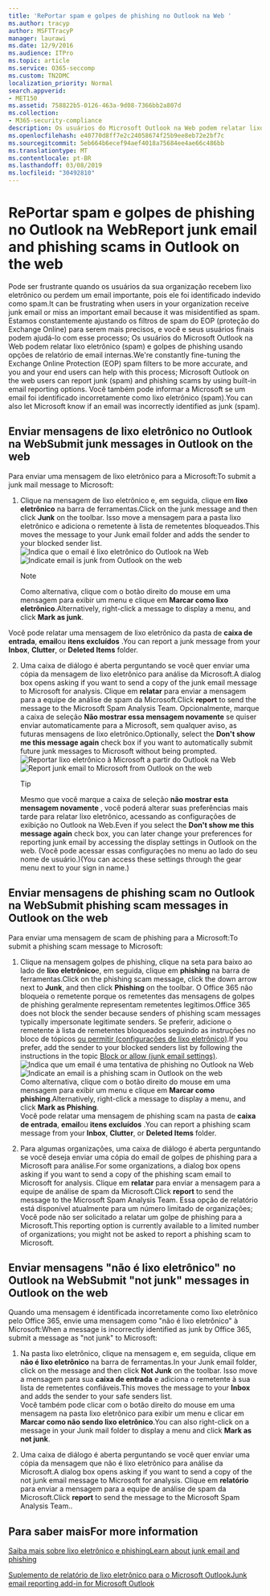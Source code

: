 ```yaml
---
title: 'RePortar spam e golpes de phishing no Outlook na Web '
ms.author: tracyp
author: MSFTTracyP
manager: laurawi
ms.date: 12/9/2016
ms.audience: ITPro
ms.topic: article
ms.service: O365-seccomp
ms.custom: TN2DMC
localization_priority: Normal
search.appverid:
- MET150
ms.assetid: 758822b5-0126-463a-9d08-7366bb2a807d
ms.collection:
- M365-security-compliance
description: Os usuários do Microsoft Outlook na Web podem relatar lixo eletrônico (spam) e golpes de phishing usando opções de relatório de email internas. Você também pode informar a Microsoft se um email foi identificado incorretamente como lixo eletrônico (spam).
ms.openlocfilehash: e40770d8ff7e2c24058674f25b9ee8eb72e2bf7c
ms.sourcegitcommit: 5eb664b6ecef94aef4018a75684ee4ae66c486bb
ms.translationtype: MT
ms.contentlocale: pt-BR
ms.lasthandoff: 03/08/2019
ms.locfileid: "30492810"
---
```

# <a name="report-junk-email-and-phishing-scams-in-outlook-on-the-web"></a><span data-ttu-id="da2bf-104">RePortar spam e golpes de phishing no Outlook na Web</span><span class="sxs-lookup"><span data-stu-id="da2bf-104">Report junk email and phishing scams in Outlook on the web</span></span> 

<span data-ttu-id="da2bf-105">Pode ser frustrante quando os usuários da sua organização recebem lixo eletrônico ou perdem um email importante, pois ele foi identificado indevido como spam.</span><span class="sxs-lookup"><span data-stu-id="da2bf-105">It can be frustrating when users in your organization receive junk email or miss an important email because it was misidentified as spam.</span></span> <span data-ttu-id="da2bf-106">Estamos constantemente ajustando os filtros de spam do EOP (proteção do Exchange Online) para serem mais precisos, e você e seus usuários finais podem ajudá-lo com esse processo; Os usuários do Microsoft Outlook na Web podem relatar lixo eletrônico (spam) e golpes de phishing usando opções de relatório de email internas.</span><span class="sxs-lookup"><span data-stu-id="da2bf-106">We're constantly fine-tuning the Exchange Online Protection (EOP) spam filters to be more accurate, and you and your end users can help with this process; Microsoft Outlook on the web users can report junk (spam) and phishing scams by using built-in email reporting options.</span></span> <span data-ttu-id="da2bf-107">Você também pode informar a Microsoft se um email foi identificado incorretamente como lixo eletrônico (spam).</span><span class="sxs-lookup"><span data-stu-id="da2bf-107">You can also let Microsoft know if an email was incorrectly identified as junk (spam).</span></span>
  
## <a name="submit-junk-messages-in-outlook-on-the-web"></a><span data-ttu-id="da2bf-108">Enviar mensagens de lixo eletrônico no Outlook na Web</span><span class="sxs-lookup"><span data-stu-id="da2bf-108">Submit junk messages in Outlook on the web</span></span>

<span data-ttu-id="da2bf-109">Para enviar uma mensagem de lixo eletrônico para a Microsoft:</span><span class="sxs-lookup"><span data-stu-id="da2bf-109">To submit a junk mail message to Microsoft:</span></span>
  
1. <span data-ttu-id="da2bf-110">Clique na mensagem de lixo eletrônico e, em seguida, clique em **lixo eletrônico** na barra de ferramentas.</span><span class="sxs-lookup"><span data-stu-id="da2bf-110">Click on the junk message and then click **Junk** on the toolbar.</span></span> <span data-ttu-id="da2bf-111">Isso move a mensagem para a pasta lixo eletrônico e adiciona o remetente à lista de remetentes bloqueados.</span><span class="sxs-lookup"><span data-stu-id="da2bf-111">This moves the message to your Junk email folder and adds the sender to your blocked sender list.</span></span> 
    <span data-ttu-id="da2bf-112">![Indica que o email é lixo eletrônico do Outlook na Web](media/a10ae792-aab6-4374-a041-6c3f732eb2e3.png)</span><span class="sxs-lookup"><span data-stu-id="da2bf-112">![Indicate email is junk from Outlook on the web](media/a10ae792-aab6-4374-a041-6c3f732eb2e3.png)</span></span>
  
    > [!NOTE]
    > <span data-ttu-id="da2bf-113">Como alternativa, clique com o botão direito do mouse em uma mensagem para exibir um menu e clique em **Marcar como lixo eletrônico**.</span><span class="sxs-lookup"><span data-stu-id="da2bf-113">Alternatively, right-click a message to display a menu, and click **Mark as junk**.</span></span> 
  
<span data-ttu-id="da2bf-114">Você pode relatar uma mensagem de lixo eletrônico da pasta de **caixa de entrada**, **email**ou **itens excluídos** .</span><span class="sxs-lookup"><span data-stu-id="da2bf-114">You can report a junk message from your **Inbox**, **Clutter**, or **Deleted Items** folder.</span></span> 
  
2. <span data-ttu-id="da2bf-115">Uma caixa de diálogo é aberta perguntando se você quer enviar uma cópia da mensagem de lixo eletrônico para análise da Microsoft.</span><span class="sxs-lookup"><span data-stu-id="da2bf-115">A dialog box opens asking if you want to send a copy of the junk email message to Microsoft for analysis.</span></span> <span data-ttu-id="da2bf-116">Clique em **relatar** para enviar a mensagem para a equipe de análise de spam da Microsoft.</span><span class="sxs-lookup"><span data-stu-id="da2bf-116">Click **report** to send the message to the Microsoft Spam Analysis Team.</span></span> <span data-ttu-id="da2bf-117">Opcionalmente, marque a caixa de seleção **Não mostrar essa mensagem novamente** se quiser enviar automaticamente para a Microsoft, sem qualquer aviso, as futuras mensagens de lixo eletrônico.</span><span class="sxs-lookup"><span data-stu-id="da2bf-117">Optionally, select the **Don't show me this message again** check box if you want to automatically submit future junk messages to Microsoft without being prompted.</span></span> 
    <span data-ttu-id="da2bf-118">![Reportar lixo eletrônico à Microsoft a partir do Outlook na Web](media/e8d3a9f9-6eb6-4309-ba6d-643dffdb6a33.png)</span><span class="sxs-lookup"><span data-stu-id="da2bf-118">![Report junk email to Microsoft from Outlook on the web](media/e8d3a9f9-6eb6-4309-ba6d-643dffdb6a33.png)</span></span>
  
    > [!TIP]
    > <span data-ttu-id="da2bf-119">Mesmo que você marque a caixa de seleção **não mostrar esta mensagem novamente** , você poderá alterar suas preferências mais tarde para relatar lixo eletrônico, acessando as configurações de exibição no Outlook na Web.</span><span class="sxs-lookup"><span data-stu-id="da2bf-119">Even if you select the **Don't show me this message again** check box, you can later change your preferences for reporting junk email by accessing the display settings in Outlook on the web.</span></span> <span data-ttu-id="da2bf-120">(Você pode acessar essas configurações no menu ao lado do seu nome de usuário.)</span><span class="sxs-lookup"><span data-stu-id="da2bf-120">(You can access these settings through the gear menu next to your sign in name.)</span></span> 
  
## <a name="submit-phishing-scam-messages-in-outlook-on-the-web"></a><span data-ttu-id="da2bf-121">Enviar mensagens de phishing scam no Outlook na Web</span><span class="sxs-lookup"><span data-stu-id="da2bf-121">Submit phishing scam messages in Outlook on the web</span></span>

<span data-ttu-id="da2bf-122">Para enviar uma mensagem de scam de phishing para a Microsoft:</span><span class="sxs-lookup"><span data-stu-id="da2bf-122">To submit a phishing scam message to Microsoft:</span></span>
  
1. <span data-ttu-id="da2bf-123">Clique na mensagem golpes de phishing, clique na seta para baixo ao lado de **lixo eletrônico**e, em seguida, clique em **phishing** na barra de ferramentas.</span><span class="sxs-lookup"><span data-stu-id="da2bf-123">Click on the phishing scam message, click the down arrow next to **Junk**, and then click **Phishing** on the toolbar.</span></span> <span data-ttu-id="da2bf-124">O Office 365 não bloqueia o remetente porque os remetentes das mensagens de golpes de phishing geralmente representam remetentes legítimos.</span><span class="sxs-lookup"><span data-stu-id="da2bf-124">Office 365 does not block the sender because senders of phishing scam messages typically impersonate legitimate senders.</span></span> <span data-ttu-id="da2bf-125">Se preferir, adicione o remetente à lista de remetentes bloqueados seguindo as instruções no bloco de tópicos [ou permitir (configurações de lixo eletrônico)](https://go.microsoft.com/fwlink/?LinkId=627572).</span><span class="sxs-lookup"><span data-stu-id="da2bf-125">If you prefer, add the sender to your blocked senders list by following the instructions in the topic [Block or allow (junk email settings)](https://go.microsoft.com/fwlink/?LinkId=627572).</span></span> 
    <span data-ttu-id="da2bf-126">![Indica que um email é uma tentativa de phishing no Outlook na Web](media/959bb577-341c-41ee-a159-e46600b2cf8a.png)</span><span class="sxs-lookup"><span data-stu-id="da2bf-126">![Indicate an email is a phishing scam in Outlook on the web](media/959bb577-341c-41ee-a159-e46600b2cf8a.png)</span></span><br/><span data-ttu-id="da2bf-127">Como alternativa, clique com o botão direito do mouse em uma mensagem para exibir um menu e clique em **Marcar como phishing**.</span><span class="sxs-lookup"><span data-stu-id="da2bf-127">Alternatively, right-click a message to display a menu, and click **Mark as Phishing**.</span></span><br/><span data-ttu-id="da2bf-128">Você pode relatar uma mensagem de phishing scam na pasta de **caixa de entrada**, **email**ou **itens excluídos** .</span><span class="sxs-lookup"><span data-stu-id="da2bf-128">You can report a phishing scam message from your **Inbox**, **Clutter**, or **Deleted Items** folder.</span></span> 
  
2. <span data-ttu-id="da2bf-129">Para algumas organizações, uma caixa de diálogo é aberta perguntando se você deseja enviar uma cópia do email de golpes de phishing para a Microsoft para análise.</span><span class="sxs-lookup"><span data-stu-id="da2bf-129">For some organizations, a dialog box opens asking if you want to send a copy of the phishing scam email to Microsoft for analysis.</span></span> <span data-ttu-id="da2bf-130">Clique em **relatar** para enviar a mensagem para a equipe de análise de spam da Microsoft.</span><span class="sxs-lookup"><span data-stu-id="da2bf-130">Click **report** to send the message to the Microsoft Spam Analysis Team.</span></span> <span data-ttu-id="da2bf-131">Essa opção de relatório está disponível atualmente para um número limitado de organizações; Você pode não ser solicitado a relatar um golpe de phishing para a Microsoft.</span><span class="sxs-lookup"><span data-stu-id="da2bf-131">This reporting option is currently available to a limited number of organizations; you might not be asked to report a phishing scam to Microsoft.</span></span> 
    
## <a name="submit-not-junk-messages-in-outlook-on-the-web"></a><span data-ttu-id="da2bf-132">Enviar mensagens "não é lixo eletrônico" no Outlook na Web</span><span class="sxs-lookup"><span data-stu-id="da2bf-132">Submit "not junk" messages in Outlook on the web</span></span>

<span data-ttu-id="da2bf-133">Quando uma mensagem é identificada incorretamente como lixo eletrônico pelo Office 365, envie uma mensagem como "não é lixo eletrônico" à Microsoft:</span><span class="sxs-lookup"><span data-stu-id="da2bf-133">When a message is incorrectly identified as junk by Office 365, submit a message as "not junk" to Microsoft:</span></span>
  
1. <span data-ttu-id="da2bf-134">Na pasta lixo eletrônico, clique na mensagem e, em seguida, clique em **não é lixo eletrônico** na barra de ferramentas.</span><span class="sxs-lookup"><span data-stu-id="da2bf-134">In your Junk email folder, click on the message and then click **Not Junk** on the toolbar.</span></span> <span data-ttu-id="da2bf-135">Isso move a mensagem para sua **caixa de entrada** e adiciona o remetente à sua lista de remetentes confiáveis.</span><span class="sxs-lookup"><span data-stu-id="da2bf-135">This moves the message to your **Inbox** and adds the sender to your safe senders list.</span></span> <br/><span data-ttu-id="da2bf-136">Você também pode clicar com o botão direito do mouse em uma mensagem na pasta lixo eletrônico para exibir um menu e clicar em **Marcar como não sendo lixo eletrônico**.</span><span class="sxs-lookup"><span data-stu-id="da2bf-136">You can also right-click on a message in your Junk mail folder to display a menu and click **Mark as not junk**.</span></span> 
  
2. <span data-ttu-id="da2bf-137">Uma caixa de diálogo é aberta perguntando se você quer enviar uma cópia da mensagem que não é lixo eletrônico para análise da Microsoft.</span><span class="sxs-lookup"><span data-stu-id="da2bf-137">A dialog box opens asking if you want to send a copy of the not junk email message to Microsoft for analysis.</span></span> <span data-ttu-id="da2bf-138">Clique em **relatório** para enviar a mensagem para a equipe de análise de spam da Microsoft.</span><span class="sxs-lookup"><span data-stu-id="da2bf-138">Click **report** to send the message to the Microsoft Spam Analysis Team..</span></span> 
    
## <a name="for-more-information"></a><span data-ttu-id="da2bf-139">Para saber mais</span><span class="sxs-lookup"><span data-stu-id="da2bf-139">For more information</span></span>

[<span data-ttu-id="da2bf-140">Saiba mais sobre lixo eletrônico e phishing</span><span class="sxs-lookup"><span data-stu-id="da2bf-140">Learn about junk email and phishing</span></span>](https://go.microsoft.com/fwlink/p/?LinkId=270068)

[<span data-ttu-id="da2bf-141">Suplemento de relatório de lixo eletrônico para o Microsoft Outlook</span><span class="sxs-lookup"><span data-stu-id="da2bf-141">Junk email reporting add-in for Microsoft Outlook</span></span>](https://docs.microsoft.com/en-us/office365/securitycompliance/junk-email-reporting-add-in-for-microsoft-outlook)
  
  

